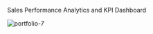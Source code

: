 Sales Performance Analytics and KPI Dashboard


![portfolio-7](https://github.com/user-attachments/assets/a9e0deff-9c78-4af0-959f-b29e2f244a98)
